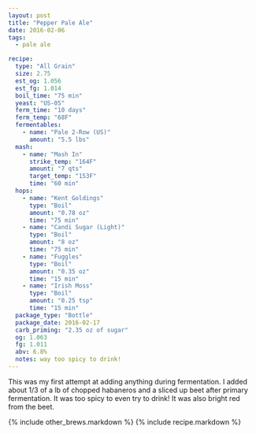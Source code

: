 ```yaml
---
layout: post
title: "Pepper Pale Ale"
date: 2016-02-06
tags:
  - pale ale

recipe:
  type: "All Grain"
  size: 2.75
  est_og: 1.056
  est_fg: 1.014
  boil_time: "75 min"
  yeast: "US-05"
  ferm_time: "10 days"
  ferm_temp: "68F"
  fermentables:
    - name: "Pale 2-Row (US)"
      amount: "5.5 lbs"
  mash:
    - name: "Mash In"
      strike_temp: "164F"
      amount: "7 qts"
      target_temp: "153F"
      time: "60 min"
  hops:
    - name: "Kent Goldings"
      type: "Boil"
      amount: "0.78 oz"
      time: "75 min"
    - name: "Candi Sugar (Light)"
      type: "Boil"
      amount: "8 oz"
      time: "75 min"
    - name: "Fuggles"
      type: "Boil"
      amount: "0.35 oz"
      time: "15 min"
    - name: "Irish Moss"
      type: "Boil"
      amount: "0.25 tsp"
      time: "15 min"
  package_type: "Bottle"
  package_date: 2016-02-17
  carb_priming: "2.35 oz of sugar"
  og: 1.063
  fg: 1.011
  abv: 6.8%
  notes: way too spicy to drink!
---
```

This was my first attempt at adding anything during fermentation. I added about 1/3 of a lb of chopped habaneros and a sliced up beet after primary fermentation. It was too spicy to even try to drink! It was also bright red from the beet.

{% include other_brews.markdown %}
{% include recipe.markdown %}
